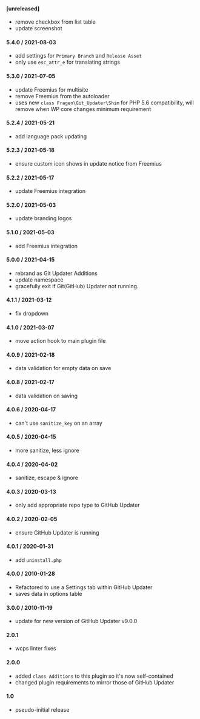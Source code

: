#### [unreleased]
* remove checkbox from list table
* update screenshot

#### 5.4.0 / 2021-08-03
* add settings for `Primary Branch` and `Release Asset`
* only use `esc_attr_e` for translating strings

#### 5.3.0 / 2021-07-05
* update Freemius for multisite
* remove Freemius from the autoloader
* uses new `class Fragen\Git_Updater\Shim` for PHP 5.6 compatibility, will remove when WP core changes minimum requirement

#### 5.2.4 / 2021-05-21
* add language pack updating

#### 5.2.3 / 2021-05-18
* ensure custom icon shows in update notice from Freemius

#### 5.2.2 / 2021-05-17
* update Freemius integration

#### 5.2.0 / 2021-05-03
* update branding logos

#### 5.1.0 / 2021-05-03
* add Freemius integration

#### 5.0.0 / 2021-04-15
* rebrand as Git Updater Additions
* update namespace
* gracefully exit if Git(GitHub) Updater not running.

#### 4.1.1 / 2021-03-12
* fix dropdown

#### 4.1.0 / 2021-03-07
* move action hook to main plugin file

#### 4.0.9 / 2021-02-18
* data validation for empty data on save

#### 4.0.8 / 2021-02-17
* data validation on saving

#### 4.0.6 / 2020-04-17
* can't use `sanitize_key` on an array

#### 4.0.5 / 2020-04-15
* more sanitize, less ignore

#### 4.0.4 / 2020-04-02
* sanitize, escape & ignore

#### 4.0.3 / 2020-03-13
* only add appropriate repo type to GitHub Updater

#### 4.0.2 / 2020-02-05
* ensure GitHub Updater is running

#### 4.0.1 / 2020-01-31
* add `uninstall.php`

#### 4.0.0 / 2010-01-28
* Refactored to use a Settings tab within GitHub Updater
* saves data in options table

#### 3.0.0 / 2010-11-19
* update for new version of GitHub Updater v9.0.0

#### 2.0.1
* wcps linter fixes

#### 2.0.0
* added `class Additions` to this plugin so it's now self-contained
* changed plugin requirements to mirror those of GitHub Updater

#### 1.0
* pseudo-initial release
